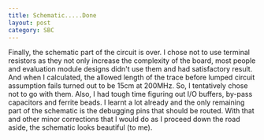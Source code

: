 ```yaml
---
title: Schematic.....Done
layout: post
category: SBC
---
```


Finally, the schematic part of the circuit is over. I chose not to use terminal resistors as they not only increase the complexity of the board, most people and evaluation module designs didn't use them and had satisfactory result. And when I calculated, the allowed length of the trace before lumped circuit assumption fails turned out to be 15cm at 200MHz. So, I tentatively chose not to go with them. Also, I had tough time figuring out I/O buffers, by-pass capacitors and ferrite beads. I learnt a lot already and the only remaining part of the schematic is the debugging pins that should be routed. With that and other minor corrections that I would do as I proceed down the road aside, the schematic looks beautiful (to me).